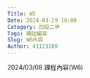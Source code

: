 ```yaml
---
Title: W5
Date: 2024-03-29 16:00
Category: 四設二甲
Tags: 網誌編寫
Slug: W6內容
Author: 41123108
---
```


2024/03/08 課程內容(W6)

<!-- PELICAN_END_SUMMARY -->

# 
# 